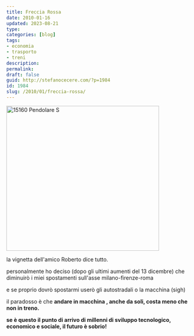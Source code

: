 ```yaml
---
title: Freccia Rossa
date: 2010-01-16
updated: 2023-08-21
type: 
categories: [blog]
tags:
- economia
- trasporto
- treni
description: 
permalink: 
draft: false
guid: http://stefanocecere.com/?p=1984
id: 1984
slug: /2010/01/freccia-rossa/
---
```


<img class="aligncenter size-full wp-image-1985" title="15160 Pendolare S" src="http://stefanocecere.com/wp-content/uploads/sites/3/2010/01/15160-Pendolare-S.jpg" alt="15160 Pendolare S" width="400" height="379" srcset="http://stefanocecere.com/wp-content/uploads/sites/3/2010/01/15160-Pendolare-S.jpg 400w, http://stefanocecere.com/wp-content/uploads/sites/3/2010/01/15160-Pendolare-S-300x284.jpg 300w" sizes="(max-width: 400px) 100vw, 400px" />

la vignetta dell'amico Roberto dice tutto.

personalmente ho deciso (dopo gli ultimi aumenti del 13 dicembre) che diminuirò i miei spostamenti sull'asse milano-firenze-roma

e se proprio dovrò spostarmi userò gli autostradali o la macchina (sigh)

il paradosso è che **andare in macchina , anche da soli, costa meno che non in treno.**

**se è questo il punto di arrivo di millenni di sviluppo tecnologico, economico e sociale, il futuro è sobrio!**